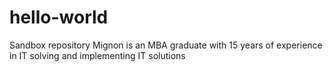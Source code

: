 # hello-world
Sandbox repository
Mignon is an MBA graduate with 15 years of experience in IT solving and implementing IT solutions 
